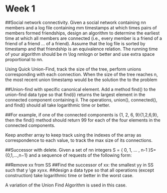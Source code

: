 # Week 1

##Social network connectivity. Given a social network containing nn members and a log file containing mm timestamps at which times pairs of members formed friendships, design an algorithm to determine the earliest time at which all members are connected (i.e., every member is a friend of a friend of a friend ... of a friend). Assume that the log file is sorted by timestamp and that friendship is an equivalence relation. The running time of your algorithm should be m \log nmlogn or better and use extra space proportional to nn.

Using Quick Union-Find, track the size of the tree, perform unions corresponding with each connection. When the size of the tree reaches n, the most recent union timestamp would be the solution the to the problem

##Union-find with specific canonical element. Add a method find() to the union-find data type so that find(i) returns the largest element in the connected component containing ii. The operations, union(), connected(), and find() should all take logarithmic time or better.

##For example, if one of the connected components is \{1, 2, 6, 9\}{1,2,6,9}, then the find() method should return 99 for each of the four elements in the connected components.

Keep another array to keep track using the indexes of the array as correspondence to each value, to track the max size of its connections.

##Successor with delete. Given a set of nn integers S = \{ 0, 1, ... , n-1 \}S={0,1,...,n−1} and a sequence of requests of the following form:

##Remove xx from SS
##Find the successor of xx: the smallest yy in SS such that y \ge xy≥x.
##design a data type so that all operations (except construction) take logarithmic time or better in the worst case.

A variation of the Union Find Algorithm is used in this case.
